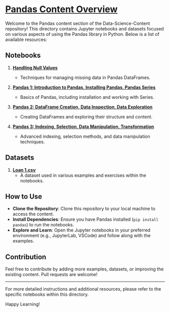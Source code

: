 # [Pandas Content Overview](https://github.com/ziyaad123/Data-Science-Content/tree/main/python%20content/Pandas)

Welcome to the Pandas content section of the Data-Science-Content repository! This directory contains Jupyter notebooks and datasets focused on various aspects of using the Pandas library in Python. Below is a list of available resources:

## Notebooks

1. **[Handling Null Values](https://github.com/ziyaad123/Data-Science-Content/blob/main/python%20content/Pandas/Handlingnull.ipynb)**
   - Techniques for managing missing data in Pandas DataFrames.

2. **[Pandas 1: Introduction to Pandas, Installing Pandas, Pandas Series](https://github.com/ziyaad123/Data-Science-Content/blob/main/python%20content/Pandas/Pandas-1-Introduction%20to%20Pandas%2CInstalling%20Pandas%2CPandas%20Series.ipynb)**
   - Basics of Pandas, including installation and working with Series.

3. **[Pandas 2: DataFrame Creation, Data Inspection, Data Exploration](https://github.com/ziyaad123/Data-Science-Content/blob/main/python%20content/Pandas/Pandas%202-Pandas%20dataframe%20%2C%20data%20inspection%20%2C%20data%C2%A0exploration.ipynb.ipynb)**
   - Creating DataFrames and exploring their structure and content.

4. **[Pandas 3: Indexing, Selection, Data Manipulation, Transformation](https://github.com/ziyaad123/Data-Science-Content/blob/main/python%20content/Pandas/Pandas%203-Indexing%20and%20Selection%20in%20DataFrames%2CData%20Manipulation%20and%20Transformation.ipynb)**
   - Advanced indexing, selection methods, and data manipulation techniques.

## Datasets

1. **[Loan 1.csv](https://github.com/ziyaad123/Data-Science-Content/blob/main/python%20content/Pandas/Loan%201.csv)**
   - A dataset used in various examples and exercises within the notebooks.

## How to Use

- **Clone the Repository**: Clone this repository to your local machine to access the content.
- **Install Dependencies**: Ensure you have Pandas installed (`pip install pandas`) to run the notebooks.
- **Explore and Learn**: Open the Jupyter notebooks in your preferred environment (e.g., JupyterLab, VSCode) and follow along with the examples.

## Contribution

Feel free to contribute by adding more examples, datasets, or improving the existing content. Pull requests are welcome!

---

For more detailed instructions and additional resources, please refer to the specific notebooks within this directory.

Happy Learning!

